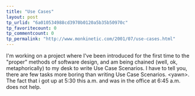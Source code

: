 ```yaml
---
title: "Use Cases"
layout: post
tp_urlid: "6a010534988cd3970b0120a5b35b50970c"
tp_favoritecount: 0
tp_commentcount: 0
tp_permalink: "http://www.monkinetic.com/2001/07/use-cases.html"
---
```

I&#39;m working on a project where I&#39;ve been introduced for the first time to the &quot;proper&quot; methods of software design, and am being chained (well, ok, metaphorically) to my desk to write Use Case Scenarios. I have to tell you, there are few tasks more boring than writing Use Case Scenarios. &lt;yawn&gt;. The fact that i got up at 5:30 this a.m. and was in the office at 6:45 a.m. does not help.
